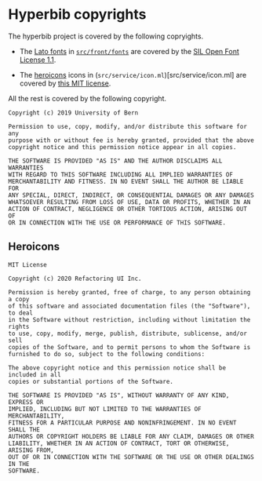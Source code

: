# Hyperbib copyrights

The hyperbib project is covered by the following copryights. 

* The [Lato fonts](http://www.latofonts.com/) in 
  [`src/front/fonts`](src/front/fonts) are covered by
  the [SIL Open Font License 1.1](http://scripts.sil.org/OFL).
  
* The [heroicons](https://heroicons.com/) icons in 
  (`src/service/icon.ml`)[src/service/icon.ml] are
  covered by [this MIT license](#heroicons).
  
All the rest is covered by the following copyright.

```
Copyright (c) 2019 University of Bern

Permission to use, copy, modify, and/or distribute this software for any
purpose with or without fee is hereby granted, provided that the above
copyright notice and this permission notice appear in all copies.

THE SOFTWARE IS PROVIDED "AS IS" AND THE AUTHOR DISCLAIMS ALL WARRANTIES
WITH REGARD TO THIS SOFTWARE INCLUDING ALL IMPLIED WARRANTIES OF
MERCHANTABILITY AND FITNESS. IN NO EVENT SHALL THE AUTHOR BE LIABLE FOR
ANY SPECIAL, DIRECT, INDIRECT, OR CONSEQUENTIAL DAMAGES OR ANY DAMAGES
WHATSOEVER RESULTING FROM LOSS OF USE, DATA OR PROFITS, WHETHER IN AN
ACTION OF CONTRACT, NEGLIGENCE OR OTHER TORTIOUS ACTION, ARISING OUT OF
OR IN CONNECTION WITH THE USE OR PERFORMANCE OF THIS SOFTWARE.
```

## Heroicons

```
MIT License

Copyright (c) 2020 Refactoring UI Inc.

Permission is hereby granted, free of charge, to any person obtaining a copy
of this software and associated documentation files (the "Software"), to deal
in the Software without restriction, including without limitation the rights
to use, copy, modify, merge, publish, distribute, sublicense, and/or sell
copies of the Software, and to permit persons to whom the Software is
furnished to do so, subject to the following conditions:

The above copyright notice and this permission notice shall be included in all
copies or substantial portions of the Software.

THE SOFTWARE IS PROVIDED "AS IS", WITHOUT WARRANTY OF ANY KIND, EXPRESS OR
IMPLIED, INCLUDING BUT NOT LIMITED TO THE WARRANTIES OF MERCHANTABILITY,
FITNESS FOR A PARTICULAR PURPOSE AND NONINFRINGEMENT. IN NO EVENT SHALL THE
AUTHORS OR COPYRIGHT HOLDERS BE LIABLE FOR ANY CLAIM, DAMAGES OR OTHER
LIABILITY, WHETHER IN AN ACTION OF CONTRACT, TORT OR OTHERWISE, ARISING FROM,
OUT OF OR IN CONNECTION WITH THE SOFTWARE OR THE USE OR OTHER DEALINGS IN THE
SOFTWARE.
```

